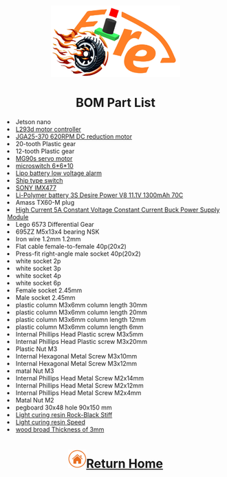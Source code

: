 <div align="center"><img src="../../other/img/logo.png" width="300" alt=" logo"></div>  

# <div align="center">BOM Part List </div>
<li>Jetson nano</a></li> 
<li><a href="https://atceiling.blogspot.com/2019/08/arduino54l293d.html" target="_blank">L293d motor controller</a></li>
<li><a href="https://abra-electronics.com/electromechanical/motors/gear-motors/metal-gearmotors/jga25-370-series/jga25-370-24v-620rpm-jga25-370-geared-dc-motor-for-diy-projects-and-car-kits-24vdc.html">JGA25-370 620RPM DC reduction motor</a></li>  
<li>20-tooth Plastic gear<br></li>
<li>12-tooth Plastic gear<br></li>
<li><a href="https://www.amazon.com/-/zh_TW/dp/B0BFQLNDPM">MG90s servo motor</a></li>    
<li><a href="https://www.amazon.ae/XLX-B3f-4055-Momentary-Tactile-Button/dp/B07NWDHH41">microswitch 6*6*10</a></li>  
<li><a href="https://www.amazon.in/Invento-Battery-Voltage-Indicator-Checker/dp/B072V44Q5Z">Lipo battery low voltage alarm </a></li>  
<li><a href="https://shopee.tw/%E8%BF%B7%E4%BD%A0%E8%88%B9%E5%9E%8B%E9%96%8B%E9%97%9C-10*15-%E8%88%B9%E5%9E%8B%E9%96%8B%E9%97%9C-%E8%BF%B7%E4%BD%A0%E9%96%8B%E9%97%9C-%E6%96%B9%E5%BD%A2%E9%96%8B%E9%97%9C-%E5%85%A9%E6%AE%B5%E9%96%8B%E9%97%9C-%E9%9B%BB%E6%BA%90%E9%96%8B%E9%97%9C-%E7%BF%B9%E6%9D%BF%E9%96%8B%E9%97%9C-i.30375838.1783185946" target="_blank">Ship type switch</a></li>     
<li><a href="https://shopee.tw/%E7%8F%BE%E8%B2%A8-SONY-IMX477-%E6%94%9D%E5%BD%B1%E9%8F%A1%E9%A0%AD%E6%A8%A1%E7%B5%84-1230%E8%90%AC%E5%83%8F%E7%B4%A0-160%C2%B0%E5%BB%A3%E8%A7%92-%E6%94%AF%E6%8F%B4%E6%A8%B9%E8%8E%93%E6%B4%BECM3-4%E3%80%81Jetson-Nano-i.10207300.8215149686?srsltid=AfmBOor9HmpX2guySAnFvW5drNG4qJtdwx98_e6muraV4LUtXM50YR5Q" target="_blank">SONY IMX477</a></li>
<li><a href="https://shopee.tw/product/17393576/2036942264?gclid=Cj0KCQjw6KunBhDxARIsAKFUGs9xoiZB_LrSF3X4XfnN1sxM-tjzbX4T2Sw9XD0c0Rfc_tkPkczAbBcaApCXEALw_wcB">Li-Polymer battery 3S Desire Power V8 11.1V 1300mAh 70C </a></li>
<li>Amass TX60-M plug<br></li>
<li><a href="https://www.amazon.com/NOYITO-DC-DC-Power-Supply-Module/dp/B07G456MS8">High Current 5A Constant Voltage Constant Current Buck Power Supply Module</a></li>  
<li>Lego 6573 Differential Gear<br></li>
<li>695ZZ M5x13x4 bearing NSK<br></li>
<li>Iron wire 1.2mm 1.2mm<br></li>
<li>Flat cable female-to-female 40p(20x2)<br></li>
<li>Press-fit right-angle male socket 40p(20x2)<br></li>
<li>white socket 2p<br></li>
<li>white socket 3p<br></li>
<li>white socket 4p<br></li>
<li>white socket 6p<br></li>
<li>Female socket 2.45mm<br></li>
<li>Male socket 2.45mm<br></li>
<li>plastic column M3x6mm column length 30mm<br></li>
<li>plastic column M3x6mm column length 20mm<br></li>
<li>plastic column M3x6mm column length 12mm<br></li>
<li>plastic column M3x6mm column length 6mm<br></li>
<li>Internal Phillips Head Plastic screw M3x5mm<br></li>
<li>Internal Phillips Head Plastic screw M3x20mm<br></li>
<li>Plastic Nut M3<br></li>
<li>Internal Hexagonal Metal Screw M3x10mm<br></li>
<li>Internal Hexagonal Metal Screw M3x12mm<br></li>
<li>matal Nut M3<br></li>
<li>Internal Phillips Head Metal Screw M2x14mm<br></li>
<li>Internal Phillips Head Metal Screw M2x12mm<br></li>
<li>Internal Phillips Head Metal Screw M2x4mm<br></li>
<li>Matal Nut M2<br></li>
<li>pegboard 30x48 hole 90x150 mm<br></li>
<li><a href="https://phrozen3d.com.tw/products/rock-black-resin?srsltid=AfmBOoo94jucOOHW7Ka7-inJUQ2FOdDzytZoz4bDYIRJxEL3ndSDEhIu">Light curing resin Rock-Black Stiff<br></li>
<li><a href="https://phrozen3d.com.tw/products/speed-resin">Light curing resin Speed<br></li>
<li>wood broad Thickness of 3mm<br></li>


# <div align="center">![HOME](../../other/img/home.png)[Return Home](../../)</div>  
